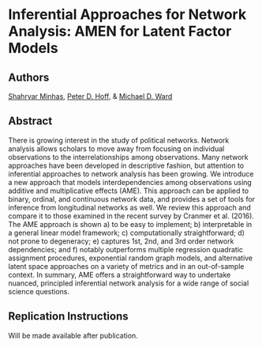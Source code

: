 # Inferential Approaches for Network Analysis: AMEN for Latent Factor Models

Authors
---
[Shahryar Minhas](http://s7minhas.com/), [Peter D. Hoff](https://pdhoff.github.io/), & [Michael D. Ward](http://mdwardlab.com/)

Abstract
---
There is growing interest in the study of political networks. Network analysis allows scholars to move away from focusing on individual observations to the interrelationships among observations. Many network approaches have been developed in descriptive fashion, but attention to inferential approaches to network analysis has been growing. We introduce a new approach that models interdependencies among observations using additive and multiplicative effects (AME). This approach can be applied to binary, ordinal, and continuous network data, and provides a set of tools for inference from longitudinal networks as well. We review this approach and compare it to those examined in the recent survey by Cranmer et al. (2016).  The AME approach is shown a) to be easy to implement; b) interpretable in a general linear model framework; c) computationally straightforward; d) not prone to degeneracy; e) captures 1st, 2nd, and 3rd order network dependencies; and f) notably outperforms multiple regression quadratic assignment procedures, exponential random graph models, and alternative latent space approaches on a variety of metrics and in an out-of-sample context. In summary, AME offers a straightforward way to undertake nuanced, principled inferential network analysis for a wide range of social science questions. 

Replication Instructions
---
Will be made available after publication.
